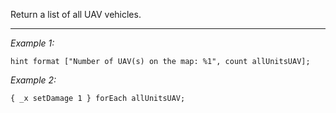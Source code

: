 Return a list of all UAV vehicles.


---
*Example 1:*
```sqf
hint format ["Number of UAV(s) on the map: %1", count allUnitsUAV];
```

*Example 2:*
```sqf
{ _x setDamage 1 } forEach allUnitsUAV;
```